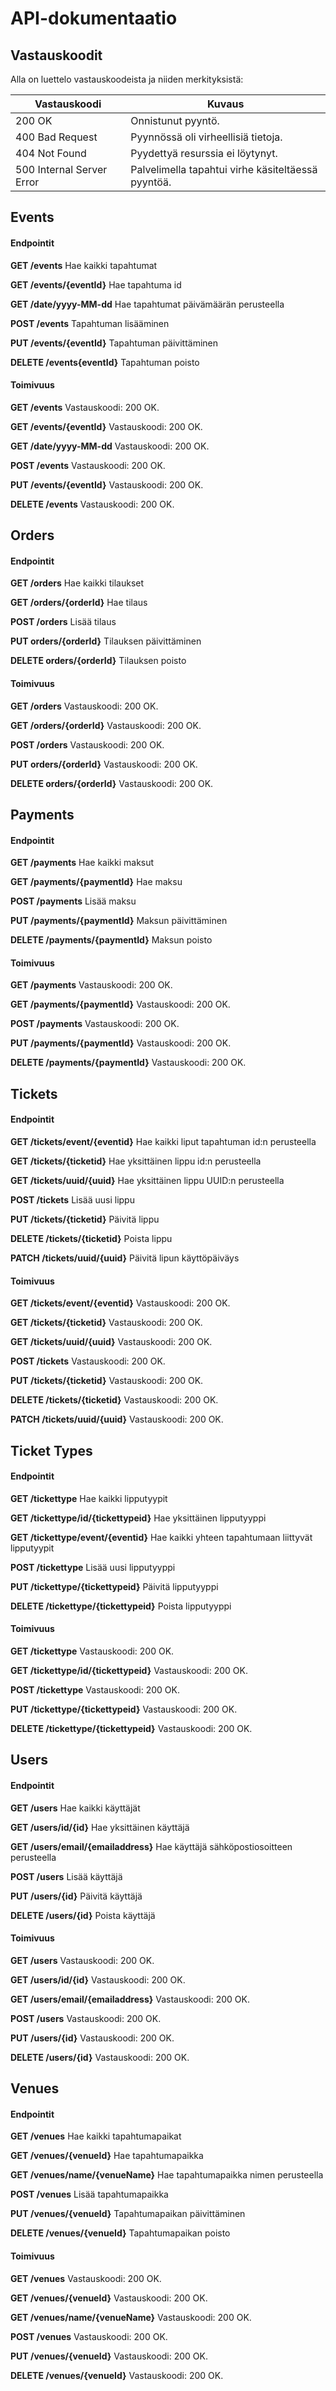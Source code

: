 # API-dokumentaatio

## Vastauskoodit

Alla on luettelo vastauskoodeista ja niiden merkityksistä:

| Vastauskoodi         | Kuvaus                                      |
|----------------------|---------------------------------------------|
| 200 OK               | Onnistunut pyyntö.                          |
| 400 Bad Request      | Pyynnössä oli virheellisiä tietoja.         |
| 404 Not Found        | Pyydettyä resurssia ei löytynyt.            |
| 500 Internal Server Error | Palvelimella tapahtui virhe käsiteltäessä pyyntöä. |

## Events

#### Endpointit

**GET /events** 
Hae kaikki tapahtumat

**GET /events/{eventId}** 
Hae tapahtuma id

**GET /date/yyyy-MM-dd** 
Hae tapahtumat päivämäärän perusteella

**POST /events** 
Tapahtuman lisääminen

**PUT /events/{eventId}** 
Tapahtuman päivittäminen

**DELETE /events{eventId}** 
Tapahtuman poisto

#### Toimivuus

**GET /events**
Vastauskoodi: 200 OK.

**GET /events/{eventId}**
Vastauskoodi: 200 OK.

**GET /date/yyyy-MM-dd**
Vastauskoodi: 200 OK.

**POST /events**
Vastauskoodi: 200 OK.

**PUT /events/{eventId}**
Vastauskoodi: 200 OK.

**DELETE /events**
Vastauskoodi: 200 OK.

## Orders

#### Endpointit

**GET /orders**
Hae kaikki tilaukset

**GET /orders/{orderId}**
Hae tilaus

**POST /orders**
Lisää tilaus

**PUT orders/{orderId}**
Tilauksen päivittäminen

**DELETE orders/{orderId}**
Tilauksen poisto

#### Toimivuus

**GET /orders**
Vastauskoodi: 200 OK.

**GET /orders/{orderId}**
Vastauskoodi: 200 OK.

**POST /orders**
Vastauskoodi: 200 OK.

**PUT orders/{orderId}**
Vastauskoodi: 200 OK.

**DELETE orders/{orderId}**
Vastauskoodi: 200 OK.

## Payments

#### Endpointit

**GET /payments**
Hae kaikki maksut

**GET /payments/{paymentId}**
Hae maksu

**POST /payments**
Lisää maksu

**PUT /payments/{paymentId}**
Maksun päivittäminen

**DELETE /payments/{paymentId}**
Maksun poisto

#### Toimivuus

**GET /payments**
Vastauskoodi: 200 OK.

**GET /payments/{paymentId}**
Vastauskoodi: 200 OK.

**POST /payments**
Vastauskoodi: 200 OK.

**PUT /payments/{paymentId}**
Vastauskoodi: 200 OK.

**DELETE /payments/{paymentId}**
Vastauskoodi: 200 OK.

## Tickets

#### Endpointit

**GET /tickets/event/{eventid}**
Hae kaikki liput tapahtuman id:n perusteella

**GET /tickets/{ticketid}**
Hae yksittäinen lippu id:n perusteella

**GET /tickets/uuid/{uuid}**
Hae yksittäinen lippu UUID:n perusteella

**POST /tickets**
Lisää uusi lippu

**PUT /tickets/{ticketid}**
Päivitä lippu

**DELETE /tickets/{ticketid}**
Poista lippu

**PATCH /tickets/uuid/{uuid}**
Päivitä lipun käyttöpäiväys

#### Toimivuus

**GET /tickets/event/{eventid}**
Vastauskoodi: 200 OK.

**GET /tickets/{ticketid}**
Vastauskoodi: 200 OK.

**GET /tickets/uuid/{uuid}**
Vastauskoodi: 200 OK.

**POST /tickets**
Vastauskoodi: 200 OK.

**PUT /tickets/{ticketid}**
Vastauskoodi: 200 OK.

**DELETE /tickets/{ticketid}**
Vastauskoodi: 200 OK.

**PATCH /tickets/uuid/{uuid}**
Vastauskoodi: 200 OK.

## Ticket Types

#### Endpointit

**GET /tickettype**
Hae kaikki lipputyypit

**GET /tickettype/id/{tickettypeid}**
Hae yksittäinen lipputyyppi

**GET /tickettype/event/{eventid}**
Hae kaikki yhteen tapahtumaan liittyvät lipputyypit

**POST /tickettype**
Lisää uusi lipputyyppi

**PUT /tickettype/{tickettypeid}**
Päivitä lipputyyppi

**DELETE /tickettype/{tickettypeid}**
Poista lipputyyppi

#### Toimivuus

**GET /tickettype**
Vastauskoodi: 200 OK.

**GET /tickettype/id/{tickettypeid}**
Vastauskoodi: 200 OK.

**POST /tickettype**
Vastauskoodi: 200 OK.

**PUT /tickettype/{tickettypeid}**
Vastauskoodi: 200 OK.

**DELETE /tickettype/{tickettypeid}**
Vastauskoodi: 200 OK.

## Users

#### Endpointit

**GET /users**
Hae kaikki käyttäjät

**GET /users/id/{id}**
Hae yksittäinen käyttäjä

**GET /users/email/{emailaddress}**
Hae käyttäjä sähköpostiosoitteen perusteella

**POST /users**
Lisää käyttäjä

**PUT /users/{id}**
Päivitä käyttäjä

**DELETE /users/{id}**
Poista käyttäjä

#### Toimivuus

**GET /users**
Vastauskoodi: 200 OK.

**GET /users/id/{id}**
Vastauskoodi: 200 OK.

**GET /users/email/{emailaddress}**
Vastauskoodi: 200 OK.

**POST /users**
Vastauskoodi: 200 OK.

**PUT /users/{id}**
Vastauskoodi: 200 OK.

**DELETE /users/{id}**
Vastauskoodi: 200 OK.

## Venues

#### Endpointit

**GET /venues**
Hae kaikki tapahtumapaikat

**GET /venues/{venueId}**
Hae tapahtumapaikka

**GET /venues/name/{venueName}**
Hae tapahtumapaikka nimen perusteella

**POST /venues**
Lisää tapahtumapaikka

**PUT /venues/{venueId}**
Tapahtumapaikan päivittäminen

**DELETE /venues/{venueId}**
Tapahtumapaikan poisto

#### Toimivuus

**GET /venues**
Vastauskoodi: 200 OK.

**GET /venues/{venueId}**
Vastauskoodi: 200 OK.

**GET /venues/name/{venueName}**
Vastauskoodi: 200 OK.

**POST /venues**
Vastauskoodi: 200 OK.

**PUT /venues/{venueId}**
Vastauskoodi: 200 OK.

**DELETE /venues/{venueId}**
Vastauskoodi: 200 OK.